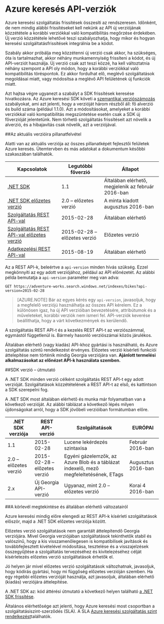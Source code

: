 <properties
   pageTitle="Azure keresési API változatának |} Microsoft Azure |} Keresés API"
   description="Azure keresési REST API-k és az ügyfél tárba, a .NET SDK verzió házirend."
   services="search"
   documentationCenter=""
   authors="brjohnstmsft"
   manager="pablocas"
   editor=""/>

<tags
   ms.service="search"
   ms.devlang="dotnet"
   ms.workload="search"
   ms.topic="article"
   ms.tgt_pltfrm="na"
   ms.date="08/16/2016"
   ms.author="brjohnst"/>

# <a name="api-versions-in-azure-search"></a>Azure keresés API-verziók

Azure keresési szolgáltatás frissítések összesíti az rendszeresen. Időnként, de nem mindig alábbi frissítéseket kell nekünk az API új verziójának közzététele a korábbi verziókkal való kompatibilitás megőrzése érdekében. Új verzió közzététele lehetővé teszi szabályozhatja, hogy mikor és hogyan keresési szolgáltatásfrissítések integrálnia be a kódot.

Szabály akkor próbálja meg közzétenni új verzió csak akkor, ha szükséges, óta is tartalmazhat, akkor néhány munkamennyiség frissíteni a kódot, és új API-verziót használja. Új verzió csak azt teszi közzé, ha kell változtatnia néhány szempont a API oly módon, hogy a korábbi verziókkal való kompatibilitás töréspontok. Ez akkor fordulhat elő, meglévő szolgáltatások megoldásai miatt, vagy módosítsa a meglévő API felületének új funkciók miatt.

Azt hajtsa végre ugyanezt a szabályt a SDK frissítések keresése hivatkozásra. Az Azure keresési SDK követi a [szemantikai verziószámozás](http://semver.org/) szabályokat, ami azt jelenti, hogy a verzióját három részből áll: fő alverzió és build száma (például 1.1.0). Azt a módosításokat, amelyeket a korábbi verziókkal való kompatibilitás megszüntetése esetén csak a SDK új főverzióját jelentetünk. Nem törhető szolgáltatás frissítéseit azt növelik a alverzió, és a hibajavítás csak növelik, azt a verziójával.

##<a name="snapshot-of-current-versions"></a>Az aktuális verzióira pillanatfelvétel 

Alatti van az aktuális verziója az összes pillanatképét fejlesztői felületek Azure keresés. Ütemtervben és más adatokat a dokumentum későbbi szakaszában találhatók.

Kapcsolatok|Legutóbbi főverzió|Állapot
----------|-------------------------|------
[.NET SDK](https://msdn.microsoft.com/library/azure/dn951165.aspx)|1.1|Általában elérhető, megjelenik az február 2016-ban
[.NET SDK előzetes verzió](https://msdn.microsoft.com/library/mt761536%28v=azure.103%29.aspx)|2.0 – előzetes verzió|A minta kiadott augusztus 2016-ban
[Szolgáltatás REST API-val](https://msdn.microsoft.com/library/azure/dn798935.aspx)|2015-02-28|Általában elérhető
[Szolgáltatás REST API-val előzetes verzió](search-api-2015-02-28-preview.md)|2015-02-28 – előzetes verzió|Előzetes verzió
[Adatkezelési REST API-val](https://msdn.microsoft.com/library/azure/dn832684.aspx)|2015-08-19|Általában elérhető

Az a REST API-k, beleértve a `api-version` minden hívás szükség. Ezzel megkönnyíti az egy adott verziójához, például az API előnézetét. Az alábbi példa bemutatja a `api-version` paraméter meg van adva:

    GET https://adventure-works.search.windows.net/indexes/bikes?api-version=2015-02-28

> [AZURE.NOTE] Bár az egyes kérés egy `api-version`, javasoljuk, hogy a megfelelő verziójú használhatja az összes API kérelem. Ez a különösen igaz, ha új API verzióiban bevezetésére, attribútumok és a műveleteket, korábbi verziók nem ismeri fel. API-verziók keverése beállíthatja, hogy a várt következmények és kerülendő.
> 
A szolgáltatás REST API-t és a kezelés REST API-t az verziószámmal, egymástól függetlenül is. Bármely hasonló verziószámai közös járulékos.

Általában elérhető (vagy kiadás) API-khoz gyártási is használható, és Azure szolgáltatás szintű rendelkezést érvényes. Előzetes verzió kísérleti funkciói áttelepítése nem történik mindig Georgia verziójára van. **Ajánlott termelési alkalmazásokat az előnézet API-k használata szemben.**

##<a name="sdk-version-roadmap"></a>SDK verzió – útmutató

A .NET SDK minden verzió célként szolgáltatás REST API-t egy adott verzióját. Szolgáltatások közzétételének a REST API-t az első, és kattintson a SDK szerepelni fog.

A .NET SDK most általában elérhető és munka már folyamatban van a következő verzióját. Az alábbi táblázat a következő lépés milyen újdonságokat arról, hogy a SDK jövőbeli verzióiban formátumban előre.

.NET SDK verziója|REST API-verzió|Szolgáltatások|EURÓPAI
----------------|----------------|--------|---
1.1|2015-02-28|Lucene lekérdezés szintaxisa|Február 2016-ban
2.0 – előzetes verzió|2015-02-28 – előzetes verzió|Egyéni gázelemzők, az Azure Blob és a táblázat indexelő, mező megfeleltetésének, ETags|Augusztus 2016-ban
2.x|Új Georgia API-verzió|Ugyanaz, mint 2.0 – előzetes verzió|Korai 4 2016-ban

##<a name="about-preview-and-generally-available-versions"></a>A körlevél megtekintése és általában elérhető változatairól

Azure keresési mindig előre elengedi az REST API-k kísérleti szolgáltatások először, majd a .NET SDK előzetes verziója között.

Előzetes verzió szolgáltatások nem garantált áttelepítendő Georgia verziójára. Mivel Georgia verziójában szolgáltatások tekinthetők stabil és valószínű, hogy a kis visszamenőlegesen is kompatibilisek javítások és továbbfejlesztett kivételével módosítása, tesztelése és a visszajelzések összegyűjtése a szolgáltatás tervezéséhez és kivitelezéséhez célját kísérletezés előzetes verzió szolgáltatások érhetők el. 

Jó helyen jár mivel előzetes verzió szolgáltatások változhatnak, javasoljuk, hogy kódírás gyártási, hogy mi függőség előzetes verzióján szemben. Ha egy régebbi előzetes verzióját használja, azt javasoljuk, általában elérhető (kiadás) verziójára áttelepítése. 

A .NET SDK az: kód áttérési útmutató a következő helyen található [a .NET SDK frissítése](search-dotnet-sdk-migration.md).

Általános elérhetősége azt jelenti, hogy Azure keresési most csoportban a szolgáltatásiszint-szerződés (SLA). A SLA [Azure keresési szolgáltatás szint rendelkezést](https://azure.microsoft.com/support/legal/sla/search/v1_0/)találhatók.

